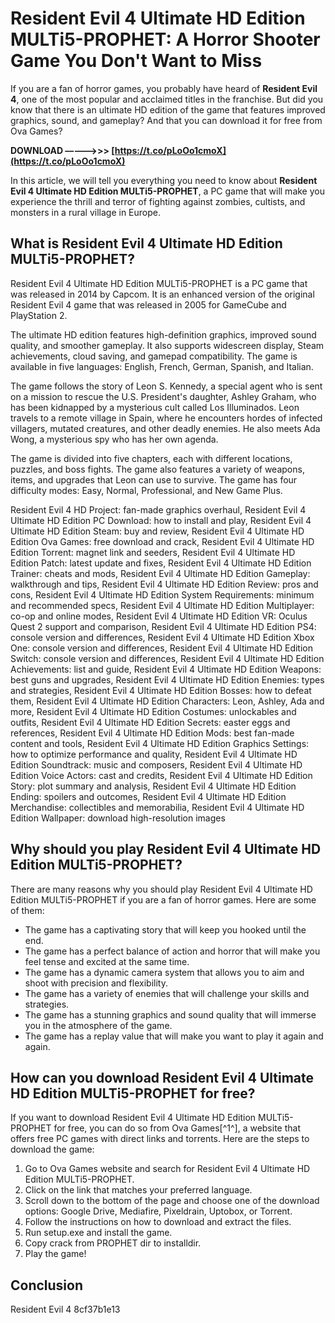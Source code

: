 
 
# Resident Evil 4 Ultimate HD Edition MULTi5-PROPHET: A Horror Shooter Game You Don't Want to Miss
  
If you are a fan of horror games, you probably have heard of **Resident Evil 4**, one of the most popular and acclaimed titles in the franchise. But did you know that there is an ultimate HD edition of the game that features improved graphics, sound, and gameplay? And that you can download it for free from Ova Games?
 
**DOWNLOAD –––––>>> [https://t.co/pLoOo1cmoX](https://t.co/pLoOo1cmoX)**


  
In this article, we will tell you everything you need to know about **Resident Evil 4 Ultimate HD Edition MULTi5-PROPHET**, a PC game that will make you experience the thrill and terror of fighting against zombies, cultists, and monsters in a rural village in Europe.
  
## What is Resident Evil 4 Ultimate HD Edition MULTi5-PROPHET?
  
Resident Evil 4 Ultimate HD Edition MULTi5-PROPHET is a PC game that was released in 2014 by Capcom. It is an enhanced version of the original Resident Evil 4 game that was released in 2005 for GameCube and PlayStation 2.
  
The ultimate HD edition features high-definition graphics, improved sound quality, and smoother gameplay. It also supports widescreen display, Steam achievements, cloud saving, and gamepad compatibility. The game is available in five languages: English, French, German, Spanish, and Italian.
  
The game follows the story of Leon S. Kennedy, a special agent who is sent on a mission to rescue the U.S. President's daughter, Ashley Graham, who has been kidnapped by a mysterious cult called Los Illuminados. Leon travels to a remote village in Spain, where he encounters hordes of infected villagers, mutated creatures, and other deadly enemies. He also meets Ada Wong, a mysterious spy who has her own agenda.
  
The game is divided into five chapters, each with different locations, puzzles, and boss fights. The game also features a variety of weapons, items, and upgrades that Leon can use to survive. The game has four difficulty modes: Easy, Normal, Professional, and New Game Plus.
 
Resident Evil 4 HD Project: fan-made graphics overhaul,  Resident Evil 4 Ultimate HD Edition PC Download: how to install and play,  Resident Evil 4 Ultimate HD Edition Steam: buy and review,  Resident Evil 4 Ultimate HD Edition Ova Games: free download and crack,  Resident Evil 4 Ultimate HD Edition Torrent: magnet link and seeders,  Resident Evil 4 Ultimate HD Edition Patch: latest update and fixes,  Resident Evil 4 Ultimate HD Edition Trainer: cheats and mods,  Resident Evil 4 Ultimate HD Edition Gameplay: walkthrough and tips,  Resident Evil 4 Ultimate HD Edition Review: pros and cons,  Resident Evil 4 Ultimate HD Edition System Requirements: minimum and recommended specs,  Resident Evil 4 Ultimate HD Edition Multiplayer: co-op and online modes,  Resident Evil 4 Ultimate HD Edition VR: Oculus Quest 2 support and comparison,  Resident Evil 4 Ultimate HD Edition PS4: console version and differences,  Resident Evil 4 Ultimate HD Edition Xbox One: console version and differences,  Resident Evil 4 Ultimate HD Edition Switch: console version and differences,  Resident Evil 4 Ultimate HD Edition Achievements: list and guide,  Resident Evil 4 Ultimate HD Edition Weapons: best guns and upgrades,  Resident Evil 4 Ultimate HD Edition Enemies: types and strategies,  Resident Evil 4 Ultimate HD Edition Bosses: how to defeat them,  Resident Evil 4 Ultimate HD Edition Characters: Leon, Ashley, Ada and more,  Resident Evil 4 Ultimate HD Edition Costumes: unlockables and outfits,  Resident Evil 4 Ultimate HD Edition Secrets: easter eggs and references,  Resident Evil 4 Ultimate HD Edition Mods: best fan-made content and tools,  Resident Evil 4 Ultimate HD Edition Graphics Settings: how to optimize performance and quality,  Resident Evil 4 Ultimate HD Edition Soundtrack: music and composers,  Resident Evil 4 Ultimate HD Edition Voice Actors: cast and credits,  Resident Evil 4 Ultimate HD Edition Story: plot summary and analysis,  Resident Evil 4 Ultimate HD Edition Ending: spoilers and outcomes,  Resident Evil 4 Ultimate HD Edition Merchandise: collectibles and memorabilia,  Resident Evil 4 Ultimate HD Edition Wallpaper: download high-resolution images
  
## Why should you play Resident Evil 4 Ultimate HD Edition MULTi5-PROPHET?
  
There are many reasons why you should play Resident Evil 4 Ultimate HD Edition MULTi5-PROPHET if you are a fan of horror games. Here are some of them:
  
- The game has a captivating story that will keep you hooked until the end.
- The game has a perfect balance of action and horror that will make you feel tense and excited at the same time.
- The game has a dynamic camera system that allows you to aim and shoot with precision and flexibility.
- The game has a variety of enemies that will challenge your skills and strategies.
- The game has a stunning graphics and sound quality that will immerse you in the atmosphere of the game.
- The game has a replay value that will make you want to play it again and again.

## How can you download Resident Evil 4 Ultimate HD Edition MULTi5-PROPHET for free?
  
If you want to download Resident Evil 4 Ultimate HD Edition MULTi5-PROPHET for free, you can do so from Ova Games[^1^], a website that offers free PC games with direct links and torrents. Here are the steps to download the game:

1. Go to Ova Games website and search for Resident Evil 4 Ultimate HD Edition MULTi5-PROPHET.
2. Click on the link that matches your preferred language.
3. Scroll down to the bottom of the page and choose one of the download options: Google Drive, Mediafire, Pixeldrain, Uptobox, or Torrent.
4. Follow the instructions on how to download and extract the files.
5. Run setup.exe and install the game.
6. Copy crack from PROPHET dir to installdir.
7. Play the game!

## Conclusion
  
Resident Evil 4
 8cf37b1e13
 
